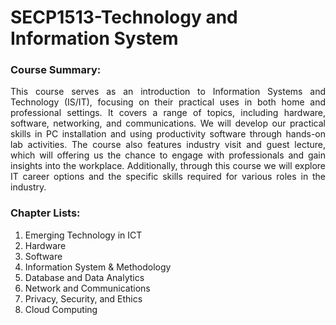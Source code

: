 # SECP1513-Technology and Information System

### Course Summary:

<p align="justify">This course serves as an introduction to Information Systems and Technology (IS/IT), focusing on their practical uses in both home and professional settings. It covers a range of topics, including hardware, software, networking, and communications. We will develop our practical skills in PC installation and using productivity software through hands-on lab activities. The course also features industry visit and guest lecture, which will offering us the chance to engage with professionals and gain insights into the workplace. Additionally, through this course we will explore IT career options and the specific skills required for various roles in the industry.</p>

### Chapter Lists:
1.	Emerging Technology in ICT
2.	Hardware
3.	Software
4.	Information System & Methodology
5.	Database and Data Analytics
6.	Network and Communications
7.	Privacy, Security, and Ethics
8.	Cloud Computing

